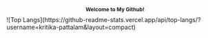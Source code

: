<div style = 'text-align: center;'>
   <h1 style = 'font-size: 12px;'><b>Welcome to My Github! </b></h1>
</div>
![Top Langs](https://github-readme-stats.vercel.app/api/top-langs/?username=kritika-pattalam&layout=compact)
